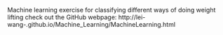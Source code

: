 Machine learning exercise for classifying different ways of doing weight lifting
check out the GitHub webpage: http://lei-wang-.github.io/Machine_Learning/MachineLearning.html

